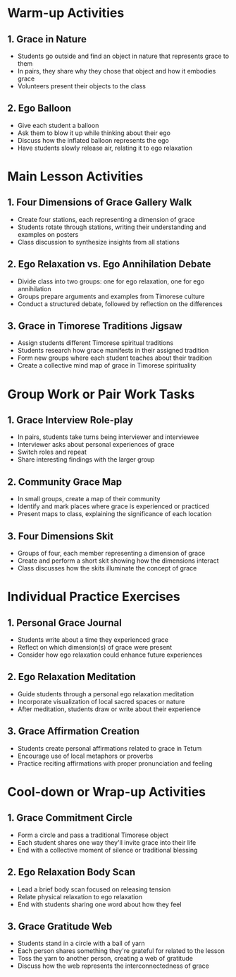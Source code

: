 # Warm-up Activities

## 1. Grace in Nature

- Students go outside and find an object in nature that represents grace to them
- In pairs, they share why they chose that object and how it embodies grace
- Volunteers present their objects to the class

## 2. Ego Balloon

- Give each student a balloon
- Ask them to blow it up while thinking about their ego
- Discuss how the inflated balloon represents the ego
- Have students slowly release air, relating it to ego relaxation

# Main Lesson Activities

## 1. Four Dimensions of Grace Gallery Walk

- Create four stations, each representing a dimension of grace
- Students rotate through stations, writing their understanding and examples on posters
- Class discussion to synthesize insights from all stations

## 2. Ego Relaxation vs. Ego Annihilation Debate

- Divide class into two groups: one for ego relaxation, one for ego annihilation
- Groups prepare arguments and examples from Timorese culture
- Conduct a structured debate, followed by reflection on the differences

## 3. Grace in Timorese Traditions Jigsaw

- Assign students different Timorese spiritual traditions
- Students research how grace manifests in their assigned tradition
- Form new groups where each student teaches about their tradition
- Create a collective mind map of grace in Timorese spirituality

# Group Work or Pair Work Tasks

## 1. Grace Interview Role-play

- In pairs, students take turns being interviewer and interviewee
- Interviewer asks about personal experiences of grace
- Switch roles and repeat
- Share interesting findings with the larger group

## 2. Community Grace Map

- In small groups, create a map of their community
- Identify and mark places where grace is experienced or practiced
- Present maps to class, explaining the significance of each location

## 3. Four Dimensions Skit

- Groups of four, each member representing a dimension of grace
- Create and perform a short skit showing how the dimensions interact
- Class discusses how the skits illuminate the concept of grace

# Individual Practice Exercises

## 1. Personal Grace Journal

- Students write about a time they experienced grace
- Reflect on which dimension(s) of grace were present
- Consider how ego relaxation could enhance future experiences

## 2. Ego Relaxation Meditation

- Guide students through a personal ego relaxation meditation
- Incorporate visualization of local sacred spaces or nature
- After meditation, students draw or write about their experience

## 3. Grace Affirmation Creation

- Students create personal affirmations related to grace in Tetum
- Encourage use of local metaphors or proverbs
- Practice reciting affirmations with proper pronunciation and feeling

# Cool-down or Wrap-up Activities

## 1. Grace Commitment Circle

- Form a circle and pass a traditional Timorese object
- Each student shares one way they'll invite grace into their life
- End with a collective moment of silence or traditional blessing

## 2. Ego Relaxation Body Scan

- Lead a brief body scan focused on releasing tension
- Relate physical relaxation to ego relaxation
- End with students sharing one word about how they feel

## 3. Grace Gratitude Web

- Students stand in a circle with a ball of yarn
- Each person shares something they're grateful for related to the lesson
- Toss the yarn to another person, creating a web of gratitude
- Discuss how the web represents the interconnectedness of grace